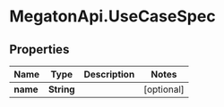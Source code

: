 # MegatonApi.UseCaseSpec

## Properties
Name | Type | Description | Notes
------------ | ------------- | ------------- | -------------
**name** | **String** |  | [optional] 


